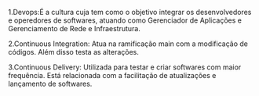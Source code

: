 1.Devops:É a cultura cuja tem como o objetivo integrar os desenvolvedores e operedores de softwares, atuando como Gerenciador de Aplicações e Gerenciamento de Rede e Infraestrutura.

2.Continuous Integration: Atua na ramificação main com a modificação de códigos. Além disso testa as alterações. 

3.Continuous Delivery: Utilizada para testar e criar softwares com maior frequência. Está relacionada com a facilitação de atualizações e lançamento de softwares.
